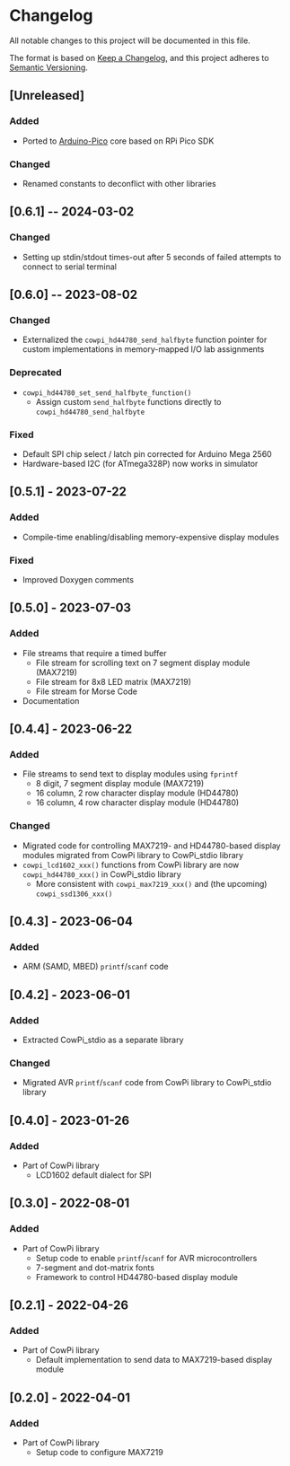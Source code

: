 # Changelog

All notable changes to this project will be documented in this file.

The format is based on [Keep a Changelog](https://keepachangelog.com/en/1.0.0/),
and this project adheres to
[Semantic Versioning](https://semver.org/spec/v2.0.0.html).

<!--

## [major.minor.patch] - yyyy-mm-dd

-->

<!--
- `Added` for new features.
- `Changed` for changes in existing functionality.
- `Deprecated` for soon-to-be removed features.
- `Removed` for now removed features.
- `Fixed` for any bug fixes.
- `Security` in case of vulnerabilities.
-->

<!--
## [TODO]
- Add `include/` directory? (more conformal to PlatformIO)
- Code for controlling SSD1306-based display modules
- File stream for OLED matrix (SSD1306)
- File stream for arbitrary Arduino Stream
- File stream for arbitrary UART
- Fix printf on Nano 33 BLE
- Code for chained MAX7219 modules
- tweak configuration code
- port to Raspberry Pi Pico SDK framework
- Buffer timer for ATmega4809, SAMD21
- Rename stdio setup
-->

## [Unreleased]

### Added

- Ported to [Arduino-Pico](https://arduino-pico.readthedocs.io/en/latest/index.html) core based on RPi Pico SDK

### Changed

- Renamed constants to deconflict with other libraries

## [0.6.1] -- 2024-03-02

### Changed

- Setting up stdin/stdout times-out after 5 seconds of failed attempts to connect to serial terminal

## [0.6.0] -- 2023-08-02

### Changed

- Externalized the `cowpi_hd44780_send_halfbyte` function pointer for custom implementations in memory-mapped I/O lab assignments

### Deprecated

- `cowpi_hd44780_set_send_halfbyte_function()`
  - Assign custom `send_halfbyte` functions directly to `cowpi_hd44780_send_halfbyte`

### Fixed

- Default SPI chip select / latch pin corrected for Arduino Mega 2560
- Hardware-based I2C (for ATmega328P) now works in simulator

## [0.5.1] - 2023-07-22

### Added

- Compile-time enabling/disabling memory-expensive display modules

### Fixed

- Improved Doxygen comments

## [0.5.0] - 2023-07-03

### Added

- File streams that require a timed buffer
  - File stream for scrolling text on 7 segment display module (MAX7219)
  - File stream for 8x8 LED matrix (MAX7219)
  - File stream for Morse Code
- Documentation

## [0.4.4] - 2023-06-22

### Added

- File streams to send text to display modules using `fprintf`
  - 8 digit, 7 segment display module (MAX7219)
  - 16 column, 2 row character display module (HD44780)
  - 16 column, 4 row character display module (HD44780)

### Changed

- Migrated code for controlling MAX7219- and HD44780-based display modules migrated from CowPi library to CowPi_stdio library
- `cowpi_lcd1602_xxx()` functions from CowPi library are now `cowpi_hd44780_xxx()` in CowPi_stdio library
  - More consistent with `cowpi_max7219_xxx()` and (the upcoming) `cowpi_ssd1306_xxx()`

## [0.4.3] - 2023-06-04

### Added

- ARM (SAMD, MBED) `printf`/`scanf` code

## [0.4.2] - 2023-06-01

### Added

- Extracted CowPi_stdio as a separate library

### Changed

- Migrated AVR `printf`/`scanf` code from CowPi library to CowPi_stdio library

## [0.4.0] - 2023-01-26

### Added

- Part of CowPi library
  - LCD1602 default dialect for SPI

## [0.3.0] - 2022-08-01

### Added

- Part of CowPi library
  - Setup code to enable `printf`/`scanf` for AVR microcontrollers
  - 7-segment and dot-matrix fonts
  - Framework to control HD44780-based display module

## [0.2.1] - 2022-04-26

### Added

- Part of CowPi library
  - Default implementation to send data to MAX7219-based display module

## [0.2.0] - 2022-04-01

### Added

- Part of CowPi library
  - Setup code to configure MAX7219
